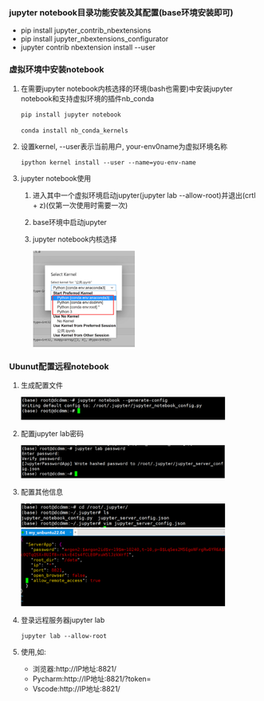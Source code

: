 ### jupyter notebook目录功能安装及其配置(base环境安装即可)

* pip install jupyter_contrib_nbextensions
* pip install jupyter_nbextensions_configurator
* jupyter contrib nbextension install --user

### 虚拟环境中安装notebook

1. 在需要jupyter notebook内核选择的环境(bash也需要)中安装jupyter notebook和支持虚拟环境的插件nb_conda
    ```shell
    pip install jupyter notebook
    
    conda install nb_conda_kernels
    ```

2. 设置kernel, --user表示当前用户, your-env0name为虚拟环境名称
    ```shell
    ipython kernel install --user --name=you-env-name
    ```

3. jupyter notebook使用
    1. 进入其中一个虚拟环境启动jupyter(jupyter lab --allow-root)并退出(crtl + z)(仅第一次使用时需要一次)
    2. base环境中启动jupyter
    3. jupyter notebook内核选择

       <img src="../../Other/img/notebook内核选择.jpg" style="zoom:20%">

### Ubunut配置远程notebook

1. 生成配置文件

    <img src="../../Other/img/安装u0.jpg" style="zoom:40%">

2. 配置jupyter lab密码

    <img src="../../Other/img/安装u1.jpg" style="zoom:40%">

3. 配置其他信息

    <img src="../../Other/img/安装u3.jpg" style="zoom:40%">   

    <img src="../../Other/img/安装u2.jpg" style="zoom:40%">

4. 登录远程服务器jupyter lab

    ```shell
    jupyter lab --allow-root
    ```
5. 使用,如:
    * 浏览器:http://IP地址:8821/
    * Pycharm:http://IP地址:8821/?token=
    * Vscode:http://IP地址:8821/